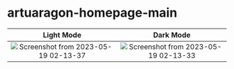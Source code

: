# artuaragon-homepage-main

Light Mode             |  Dark Mode
:-------------------------:|:-------------------------:
![Screenshot from 2023-05-19 02-13-37](https://github.com/artHub-j/artuaragon-homepage-main/assets/92806890/b4f4f804-b7ea-4e71-973f-8bb1b0e96c2c)  |  ![Screenshot from 2023-05-19 02-13-33](https://github.com/artHub-j/artuaragon-homepage-main/assets/92806890/2dec7e7d-40be-41f5-82ef-305b325c0bf0)
